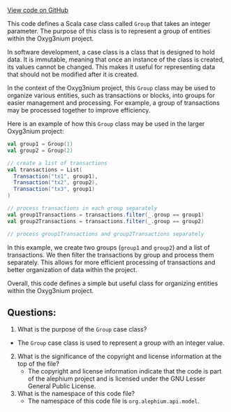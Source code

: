 [View code on GitHub](https://github.com/alephium/alephium/api/src/main/scala/org/alephium/api/model/Group.scala)

This code defines a Scala case class called `Group` that takes an integer parameter. The purpose of this class is to represent a group of entities within the Oxyg3nium project. 

In software development, a case class is a class that is designed to hold data. It is immutable, meaning that once an instance of the class is created, its values cannot be changed. This makes it useful for representing data that should not be modified after it is created. 

In the context of the Oxyg3nium project, this `Group` class may be used to organize various entities, such as transactions or blocks, into groups for easier management and processing. For example, a group of transactions may be processed together to improve efficiency. 

Here is an example of how this `Group` class may be used in the larger Oxyg3nium project:

```scala
val group1 = Group(1)
val group2 = Group(2)

// create a list of transactions
val transactions = List(
  Transaction("tx1", group1),
  Transaction("tx2", group2),
  Transaction("tx3", group1)
)

// process transactions in each group separately
val group1Transactions = transactions.filter(_.group == group1)
val group2Transactions = transactions.filter(_.group == group2)

// process group1Transactions and group2Transactions separately
```

In this example, we create two groups (`group1` and `group2`) and a list of transactions. We then filter the transactions by group and process them separately. This allows for more efficient processing of transactions and better organization of data within the project. 

Overall, this code defines a simple but useful class for organizing entities within the Oxyg3nium project.
## Questions: 
 1. What is the purpose of the `Group` case class?
   - The `Group` case class is used to represent a group with an integer value.
2. What is the significance of the copyright and license information at the top of the file?
   - The copyright and license information indicate that the code is part of the alephium project and is licensed under the GNU Lesser General Public License.
3. What is the namespace of this code file?
   - The namespace of this code file is `org.alephium.api.model`.